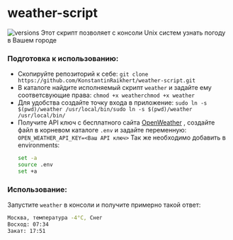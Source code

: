 # weather-script

![versions](https://img.shields.io/badge/python-3.9%20%7C%203.10-blue)
Этот скрипт позволяет с консоли Unix систем узнать погоду в Вашем городе

### Подготовка к использованию:

* Скопируйте репозиторий к себе:
  `git clone https://github.com/KonstantinRaikhert/weather-script.git`
* В каталоге найдите исполняемый скрипт `weather` и задайте ему соответсвующие права:
  `chmod +x weatherchmod +x weather`
* Для удобства создайте точку входа в приложение:
  `sudo ln -s $(pwd)/weather /usr/local/bin/sudo ln -s $(pwd)/weather /usr/local/bin/`
* Получите API ключ с бесплатного сайта [OpenWeather](https://openweathermap.org/https://openweathermap.org/) , создайте файл в корневом каталоге `.env` и задайте переменную:
  `OPEN_WEATHER_API_KEY=<Ваш API ключ>`
  Так же необходимо добавить в environments:
  ```bash
  set -a
  source .env
  set +a
  ```

### Использование:

Запустите `weather` в консоли и получите примерно такой ответ:

```bash
Москва, температура -4°C, Снег
Восход: 07:34
Закат: 17:51
```
